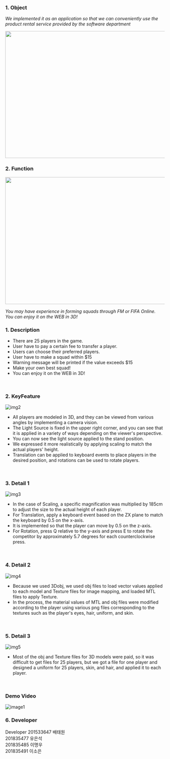 ### 1. Object

*We implemented it as an application so that we can conveniently use the product rental service provided by the software department*

<img src="https://user-images.githubusercontent.com/43931412/206673657-e0820c60-70f2-4135-9df4-4b688c01de24.png" width="600" height="400"/>

### 2. Function

<img src="https://user-images.githubusercontent.com/43931412/206677639-046c3729-9e36-4778-9505-182b7df3bcc0.png" width="600" height="400"/>


*You may have experience in forming squads through FM or FIFA Online.*
*You can enjoy it on the WEB in 3D!*


### 1. Description
- There are 25 players in the game.
- User have to pay a certain fee to transfer a player.
- Users can choose their preferred players.
- User have to make a squad within $15
- Warning message will be printed if the value exceeds $15
- Make your own best squad!
- You can enjoy it on the WEB in 3D!

</br>

### 2. KeyFeature

![img2](https://user-images.githubusercontent.com/43931412/206653875-fc2e5231-27e3-4740-9648-fd011375f28f.png)

- All players are modeled in 3D, and they can be viewed from various angles by implementing a camera vision.
- The Light Source is fixed in the upper right corner, and you can see that it is applied in a variety of ways depending on the viewer's perspective. 
- You can now see the light source applied to the stand position.
- We expressed it more realistically by applying scaling to match the actual players' height.
- Translation can be applied to keyboard events to place players in the desired position, and rotations can be used to rotate players.

</br>

### 3. Detail 1

![img3](https://user-images.githubusercontent.com/43931412/206654717-95c6b371-43a3-4d87-807a-6bec86084067.png)

- In the case of Scaling, a specific magnification was multiplied by 185cm to adjust the size to the actual height of each player.
- For Translation, apply a keyboard event based on the ZX plane to match the keyboard by 0.5 on the x-axis.
- It is implemented so that the player can move by 0.5 on the z-axis.
- For Rotation, press Q relative to the y-axis and press E to rotate the competitor by approximately 5.7 degrees for each counterclockwise press.

</br>

### 4. Detail 2

![img4](https://user-images.githubusercontent.com/43931412/206654972-a0f7b6bf-7c0c-4c1c-b48f-42fa68652986.png)

- Because we used 3Dobj, we used obj files to load vector values applied to each model and Texture files for image mapping, and loaded MTL files to apply Texture.
- In the process, the material values of MTL and obj files were modified according to the player using various png files corresponding to the textures such as the player's eyes, hair, uniform, and skin.

</br>

### 5. Detail 3

![img5](https://user-images.githubusercontent.com/43931412/206655396-fb0e8807-8315-425f-ad26-c061aac98211.png)

- Most of the obj and Texture files for 3D models were paid, so it was difficult to get files for 25 players, but we got a file for one player and designed a uniform for 25 players, skin, and hair, and applied it to each player.

</br>

### Demo Video

![image1](https://user-images.githubusercontent.com/43931412/146496636-f17b2e29-6f4e-4e15-8b28-b46ff1fcb9be.gif)

### 6. Developer

Developer
201533647 배태원  
201835477 유은석  
201835485 이명우  
201835491 이소은  
